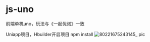 # js-uno
前端单机uno，玩法与《一起优诺》一致

Uniapp项目，Hbuilder开启项目
npm install
![80221675243145_ pic](https://user-images.githubusercontent.com/50889027/216002989-cb33d254-d0ea-44b8-9a64-546fc3c59ea0.jpg)
